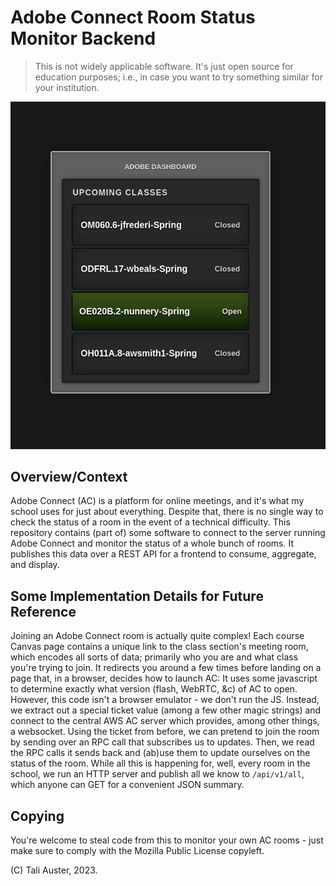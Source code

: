 # Adobe Connect Room Status Monitor Backend

> This is not widely applicable software. It's just open source for education
> purposes; i.e., in case you want to try something similar for your
> institution.

![A screenshot of the dashboard, displaying multiple rooms. One is marked 'open'.](./sc.png)

## Overview/Context

Adobe Connect (AC) is a platform for online meetings, and it's what my school
uses for just about everything. Despite that, there is no single way to check
the status of a room in the event of a technical difficulty. This repository
contains (part of) some software to connect to the server running Adobe Connect
and monitor the status of a whole bunch of rooms. It publishes this data over a
REST API for a frontend to consume, aggregate, and display.

## Some Implementation Details for Future Reference

Joining an Adobe Connect room is actually quite complex! Each course Canvas
page contains a unique link to the class section's meeting room, which encodes
all sorts of data; primarily who you are and what class you're trying to join.
It redirects you around a few times before landing on a page that, in a
browser, decides how to launch AC: It uses some javascript to determine exactly
what version (flash, WebRTC, &c) of AC to open. However, this code isn't a
browser emulator - we don't run the JS. Instead, we extract out a special
ticket value (among a few other magic strings) and connect to the central AWS
AC server which provides, among other things, a websocket. Using the ticket
from before, we can pretend to join the room by sending over an RPC call that
subscribes us to updates. Then, we read the RPC calls it sends back and (ab)use
them to update ourselves on the status of the room. While all this is happening
for, well, every room in the school, we run an HTTP server and publish all we
know to `/api/v1/all`, which anyone can GET for a convenient JSON summary.

## Copying

You're welcome to steal code from this to monitor your own AC rooms - just make
sure to comply with the Mozilla Public License copyleft.

(C) Tali Auster, 2023.
